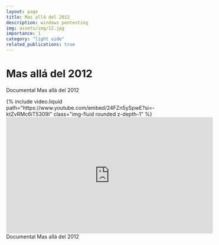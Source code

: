 ```yaml
---
layout: page
title: Mas allá del 2012
description: windows pentesting
img: assets/img/12.jpg
importance: 1
category: "light side"
related_publications: true
---
```


# Mas allá del 2012
Documental Mas allá del 2012

<div class="container-fluid">
    {% include video.liquid path="https://www.youtube.com/embed/24FZn5ySpwE?si=-ktZvRMc6iT5309I" class="img-fluid rounded z-depth-1" %}
</div>

<div class="container-xl">
    <iframe width="560" height="315" src="https://www.youtube.com/embed/24FZn5ySpwE?si=-ktZvRMc6iT5309I" title="YouTube video player" frameborder="0" allow="accelerometer; autoplay; clipboard-write; encrypted-media; gyroscope; picture-in-picture; web-share" referrerpolicy="strict-origin-when-cross-origin" allowfullscreen>
    </iframe>
</div>
<div class="caption">
    Documental Mas allá del 2012    
</div>
